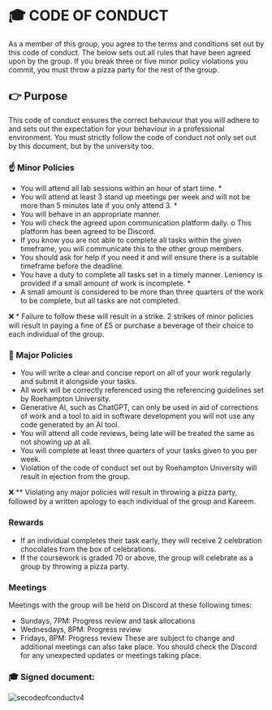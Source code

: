 # :mortar_board: CODE OF CONDUCT
  As a member of this group, you agree to the terms and conditions set out by this code of conduct. The below sets out all rules that have been agreed upon by the group. If you break three or five minor policy violations you commit, you must throw a pizza party for the rest of the group.

## :point_right:  Purpose
This code of conduct ensures the correct behaviour that you will adhere to and sets out the expectation for your behaviour in a professional environment. You must strictly follow the code of conduct not only set out by this document, but by the university too.

### :point_up: Minor Policies
-	You will attend all lab sessions within an hour of start time. *
-	You will attend at least 3 stand up meetings per week and will not be more than 5 minutes late if you only attend 3. *
-	You will behave in an appropriate manner.
-	You will check the agreed upon communication platform daily.
  o	This platform has been agreed to be Discord.
-	If you know you are not able to complete all tasks within the given timeframe, you will communicate this to the other group members.
  -	You should ask for help if you need it and will ensure there is a suitable timeframe before the deadline.
-	You have a duty to complete all tasks set in a timely manner. Leniency is provided if a small amount of work is incomplete. *
  -	A small amount is considered to be more than three quarters of the work to be complete, but all tasks are not completed.
    
:x: \* Failure to follow these will result in a strike. 2 strikes of minor policies will result in paying a fine of £5 or purchase a beverage of their choice to each individual of the group.

### :punch:  Major Policies
-	You will write a clear and concise report on all of your work regularly and submit it alongside your tasks.
-	All work will be correctly referenced using the referencing guidelines set by Roehampton University.
-	Generative AI, such as ChatGPT, can only be used in aid of corrections of work and a tool to aid in software development you will not use any code generated by an AI tool.
-	You will attend all code reviews, being late will be treated the same as not showing up at all.
-	You will complete at least three quarters of your tasks given to you per week.
-	Violation of the code of conduct set out by Roehampton University will result in ejection from the group.
  
:x: \** Violating any major policies will result in throwing a pizza party, followed by a written apology to each individual of the group and Kareem.

### Rewards
- If an individual completes their task early, they will receive 2 celebration chocolates from the box of celebrations.
- If the coursework is graded 70 or above, the group will celebrate as a group by throwing a pizza party.

### Meetings
Meetings with the group will be held on Discord at these following times:
- Sundays, 7PM: Progress review and task allocations
- Wednesdays, 8PM: Progress review
- Fridays, 8PM: Progress review
These are subject to change and additional meetings can also take place. You should check the Discord for any unexpected updates or meetings taking place.

### :mortar_board: Signed document:

![secodeofconductv4](https://github.com/AdamT-S/Software-Engineering-Coursework/assets/94644679/fee32f89-865c-4896-84d6-0dddfddae1ee)
